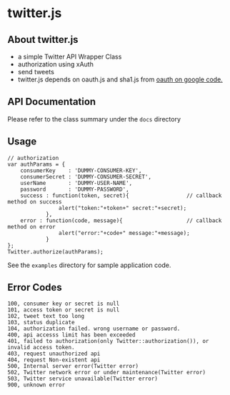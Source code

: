 # twitter.js

## About twitter.js

 - a simple Twitter API Wrapper Class
  - authorization using xAuth
  - send tweets
 - twitter.js depends on oauth.js and sha1.js from [oauth on google code.](http://code.google.com/p/oauth/source/browse/#svn%2Fcode%2Fjavascript)

## API Documentation

Please refer to the class summary under the `docs` directory

## Usage

    // authorization
    var authParams = {
        consumerKey    : 'DUMMY-CONSUMER-KEY',
        consumerSecret : 'DUMMY-CONSUMER-SECRET',
        userName       : 'DUMMY-USER-NAME',
        password       : 'DUMMY-PASSWORD',
        success : function(token, secret){                  // callback method on success
                    alert("token:"+token+" secret:"+secret);
                },
        error : function(code, message){                    // callback method on error
                    alert("error:"+code+" message:"+message);
                }
    };
    Twitter.authorize(authParams);

See the `examples` directory for sample  application code.

## Error Codes

    100, consumer key or secret is null
    101, access token or secret is null
    102, tweet text too long
    103, status duplicate
    104, authorization failed. wrong username or password.
    400, api accesss limit has been exceeded
    401, failed to authorization(only Twitter::authorization()), or invalid access token.
    403, request unauthorized api
    404, request Non-existent api
    500, Internal server error(Twitter error)
    502, Twitter network error or under maintenance(Twitter error)
    503, Twitter service unavailable(Twitter error)
    900, unknown error

